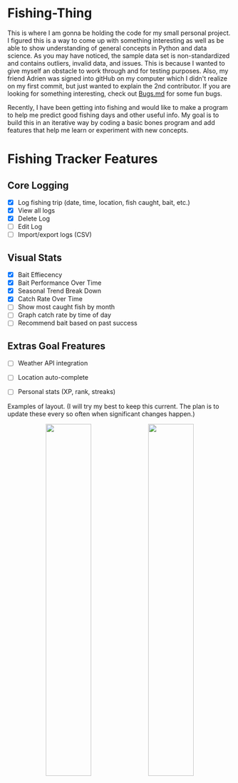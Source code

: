 # Fishing-Thing
This is where I am gonna be holding the code for my small personal project. I figured this is a way to come up with something interesting as well as be able to show understanding of general concepts in Python and data science. As you may have noticed, the sample data set is non-standardized and contains outliers, invalid data, and issues. This is because I wanted to give myself an obstacle to work through and for testing purposes. Also, my friend Adrien was signed into gitHub on my computer which I didn't realize on my first commit, but just wanted to explain the 2nd contributor. If you are looking for something interesting, check out [Bugs.md](bugs.md) for some fun bugs. 

Recently, I have been getting into fishing and would like to make a program to help me predict good fishing days and other useful info. My goal is to build this in an iterative way by coding a basic bones program and add features that help me learn or experiment with new concepts.

# Fishing Tracker Features

## Core Logging
- [x] Log fishing trip (date, time, location, fish caught, bait, etc.)
- [x] View all logs
- [x] Delete Log
- [ ] Edit Log
- [ ] Import/export logs (CSV)

## Visual Stats
- [x] Bait Effiecency
- [x] Bait Performance Over Time
- [x] Seasonal Trend Break Down
- [x] Catch Rate Over Time
- [ ] Show most caught fish by month
- [ ] Graph catch rate by time of day
- [ ] Recommend bait based on past success

## Extras Goal Freatures
- [ ] Weather API integration
- [ ] Location auto-complete
- [ ] Personal stats (XP, rank, streaks)



Examples of layout. (I will try my best to keep this current. The plan is to update these every so often when significant changes happen.)
<p align="center">
  <img src="https://github.com/user-attachments/assets/0f3a5336-253e-4620-bbbf-c76c0bc97398" width="45%" />
  <img src="https://github.com/user-attachments/assets/3cfc8c65-08e6-4570-b620-311336706384" width="45%" />
</p>



